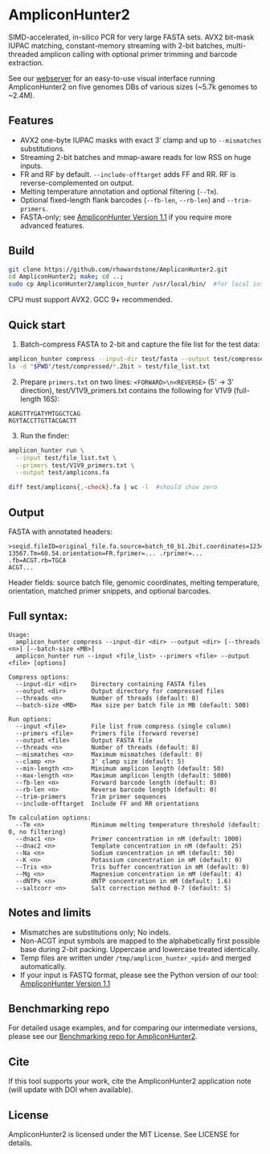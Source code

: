 # AmpliconHunter2

SIMD-accelerated, in-silico PCR for very large FASTA sets. AVX2 bit-mask IUPAC matching, constant-memory streaming with 2-bit batches, multi-threaded amplicon calling with optional primer trimming and barcode extraction.

See our [webserver](https://ah2.engr.uconn.edu/) for an easy-to-use visual interface running AmpliconHunter2 on five genomes DBs of various sizes (~5.7k genomes to ~2.4M).

## Features

* AVX2 one-byte IUPAC masks with exact 3′ clamp and up to `--mismatches` substitutions.
* Streaming 2-bit batches and mmap-aware reads for low RSS on huge inputs.
* FR and RF by default. `--include-offtarget` adds FF and RR. RF is reverse-complemented on output.
* Melting temperature annotation and optional filtering (`--Tm`).
* Optional fixed-length flank barcodes (`--fb-len`, `--rb-len`) and `--trim-primers`.
* FASTA-only; see [AmpliconHunter Version 1.1](https://github.com/rhowardstone/AmpliconHunter) if you require more advanced features.

## Build

```bash
git clone https://github.com/rhowardstone/AmpliconHunter2.git
cd AmpliconHunter2; make; cd ..;
sudo cp AmpliconHunter2/amplicon_hunter /usr/local/bin/  #for local installation
```

CPU must support AVX2. GCC 9+ recommended.

## Quick start

1. Batch-compress FASTA to 2-bit and capture the file list for the test data:

```bash
amplicon_hunter compress --input-dir test/fasta --output test/compressed
ls -d "$PWD"/test/compressed/*.2bit > test/file_list.txt
```


2. Prepare `primers.txt` on two lines: `<FORWARD>\n<REVERSE>` (5' -> 3' direction), test/V1V9_primers.txt contains the following for V1V9 (full-length 16S):

```
AGRGTTYGATYMTGGCTCAG
RGYTACCTTGTTACGACTT
```

3. Run the finder:

```bash
amplicon_hunter run \
  --input test/file_list.txt \
  --primers test/V1V9_primers.txt \
  --output test/amplicons.fa

diff test/amplicons{,-check}.fa | wc -l  #should show zero
```

## Output

FASTA with annotated headers:

```
>seqid.fileID=original_file.fa.source=batch_t0_b1.2bit.coordinates=12345-13567.Tm=60.54.orientation=FR.fprimer=... .rprimer=... .fb=ACGT.rb=TGCA
ACGT...
```

Header fields: source batch file, genomic coordinates, melting temperature, orientation, matched primer snippets, and optional barcodes.


## Full syntax:
```
Usage:
  amplicon_hunter compress --input-dir <dir> --output <dir> [--threads <n>] [--batch-size <MB>]
  amplicon_hunter run --input <file_list> --primers <file> --output <file> [options]

Compress options:
  --input-dir <dir>    Directory containing FASTA files
  --output <dir>       Output directory for compressed files
  --threads <n>        Number of threads (default: 8)
  --batch-size <MB>    Max size per batch file in MB (default: 500)

Run options:
  --input <file>       File list from compress (single column)
  --primers <file>     Primers file (forward reverse)
  --output <file>      Output FASTA file
  --threads <n>        Number of threads (default: 8)
  --mismatches <n>     Maximum mismatches (default: 0)
  --clamp <n>          3' clamp size (default: 5)
  --min-length <n>     Minimum amplicon length (default: 50)
  --max-length <n>     Maximum amplicon length (default: 5000)
  --fb-len <n>         Forward barcode length (default: 0)
  --rb-len <n>         Reverse barcode length (default: 0)
  --trim-primers       Trim primer sequences
  --include-offtarget  Include FF and RR orientations

Tm calculation options:
  --Tm <n>             Minimum melting temperature threshold (default: 0, no filtering)
  --dnac1 <n>          Primer concentration in nM (default: 1000)
  --dnac2 <n>          Template concentration in nM (default: 25)
  --Na <n>             Sodium concentration in mM (default: 50)
  --K <n>              Potassium concentration in mM (default: 0)
  --Tris <n>           Tris buffer concentration in mM (default: 0)
  --Mg <n>             Magnesium concentration in mM (default: 4)
  --dNTPs <n>          dNTP concentration in mM (default: 1.6)
  --saltcorr <n>       Salt correction method 0-7 (default: 5)
```


## Notes and limits

* Mismatches are substitutions only; No indels.
* Non-ACGT input symbols are mapped to the alphabetically first possible base during 2-bit packing. Uppercase and lowercase treated identically.
* Temp files are written under `/tmp/amplicon_hunter_<pid>` and merged automatically.
* If your input is FASTQ format, please see the Python version of our tool: [AmpliconHunter Version 1.1](https://github.com/rhowardstone/AmpliconHunter)

## Benchmarking repo

For detailed usage examples, and for comparing our intermediate versions, please see our [Benchmarking repo for AmpliconHunter2](https://github.com/rhowardstone/AmpliconHunter2_benchmark).

## Cite

If this tool supports your work, cite the AmpliconHunter2 application note (will update with DOI when available).

## License
AmpliconHunter2 is licensed under the MIT License. See LICENSE for details.

